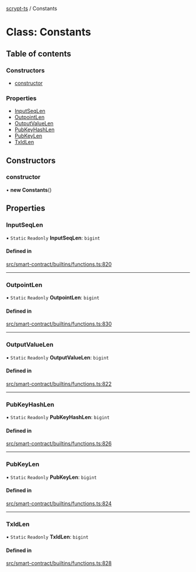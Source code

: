 [scrypt-ts](../README.md) / Constants

# Class: Constants

## Table of contents

### Constructors

- [constructor](Constants.md#constructor)

### Properties

- [InputSeqLen](Constants.md#inputseqlen)
- [OutpointLen](Constants.md#outpointlen)
- [OutputValueLen](Constants.md#outputvaluelen)
- [PubKeyHashLen](Constants.md#pubkeyhashlen)
- [PubKeyLen](Constants.md#pubkeylen)
- [TxIdLen](Constants.md#txidlen)

## Constructors

### constructor

• **new Constants**()

## Properties

### InputSeqLen

▪ `Static` `Readonly` **InputSeqLen**: `bigint`

#### Defined in

[src/smart-contract/builtins/functions.ts:820](https://github.com/sCrypt-Inc/scrypt-ts/blob/d43e8cc/src/smart-contract/builtins/functions.ts#L820)

___

### OutpointLen

▪ `Static` `Readonly` **OutpointLen**: `bigint`

#### Defined in

[src/smart-contract/builtins/functions.ts:830](https://github.com/sCrypt-Inc/scrypt-ts/blob/d43e8cc/src/smart-contract/builtins/functions.ts#L830)

___

### OutputValueLen

▪ `Static` `Readonly` **OutputValueLen**: `bigint`

#### Defined in

[src/smart-contract/builtins/functions.ts:822](https://github.com/sCrypt-Inc/scrypt-ts/blob/d43e8cc/src/smart-contract/builtins/functions.ts#L822)

___

### PubKeyHashLen

▪ `Static` `Readonly` **PubKeyHashLen**: `bigint`

#### Defined in

[src/smart-contract/builtins/functions.ts:826](https://github.com/sCrypt-Inc/scrypt-ts/blob/d43e8cc/src/smart-contract/builtins/functions.ts#L826)

___

### PubKeyLen

▪ `Static` `Readonly` **PubKeyLen**: `bigint`

#### Defined in

[src/smart-contract/builtins/functions.ts:824](https://github.com/sCrypt-Inc/scrypt-ts/blob/d43e8cc/src/smart-contract/builtins/functions.ts#L824)

___

### TxIdLen

▪ `Static` `Readonly` **TxIdLen**: `bigint`

#### Defined in

[src/smart-contract/builtins/functions.ts:828](https://github.com/sCrypt-Inc/scrypt-ts/blob/d43e8cc/src/smart-contract/builtins/functions.ts#L828)
